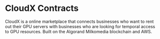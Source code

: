 

# CloudX Contracts

CloudX is a online marketplace that connects businesses who want to rent out their GPU servers with businesses who are looking for temporal access to GPU resources. Built on the Algorand Milkomedia blockchain and AWS.


